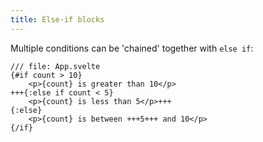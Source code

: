 ```yaml
---
title: Else-if blocks
---
```


Multiple conditions can be 'chained' together with `else if`:

```svelte
/// file: App.svelte
{#if count > 10}
	<p>{count} is greater than 10</p>
+++{:else if count < 5}
	<p>{count} is less than 5</p>+++
{:else}
	<p>{count} is between +++5+++ and 10</p>
{/if}
```
